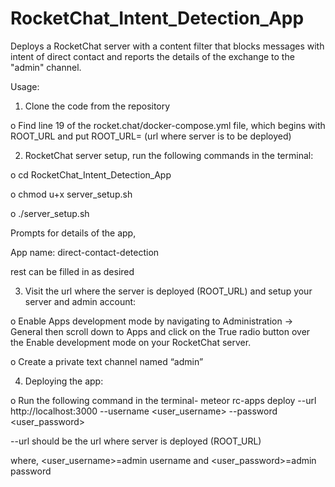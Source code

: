 # RocketChat_Intent_Detection_App

Deploys a RocketChat server with a content filter that blocks messages with intent of direct contact and reports the details of the exchange to the "admin" channel.

Usage:

1.	Clone the code from the repository

o	Find line 19 of the rocket.chat/docker-compose.yml file, which begins with ROOT_URL and put
ROOT_URL= (url where server is to be deployed)

2.	RocketChat server setup, run the following commands in the terminal: 

o	cd RocketChat_Intent_Detection_App

o	chmod u+x server_setup.sh

o	./server_setup.sh

  Prompts for details of the app,
  
  App name: direct-contact-detection
  
  rest can be filled in as desired

3.	Visit the url where the server is deployed (ROOT_URL) and setup your server and admin account:

o	Enable Apps development mode by navigating to Administration -> General then scroll down to Apps and click on the True radio button over the Enable development mode on your RocketChat server.

o	Create a private text channel named “admin”

4.	Deploying the app:

o	Run the following command in the terminal-
  meteor rc-apps deploy --url http://localhost:3000 --username <user_username> --password <user_password>

  --url should be the url where server is deployed (ROOT_URL)

  where, <user_username>=admin username and <user_password>=admin password
